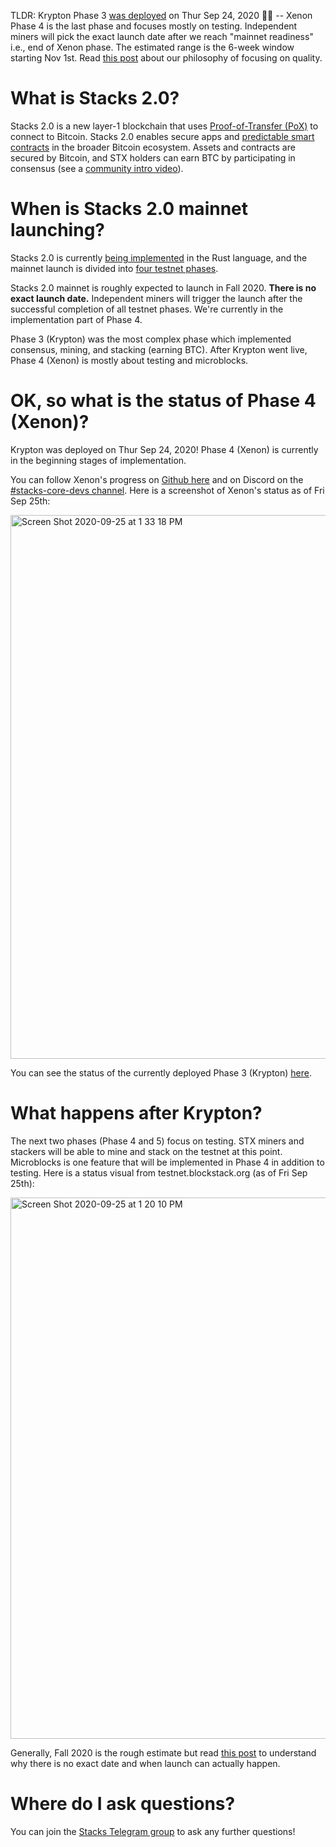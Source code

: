 TLDR: Krypton Phase 3 [was deployed](https://blog.blockstack.org/krypton-launch-proof-of-transfer-now-implemented-on-the-stacks-2-0-testnet/) on Thur Sep 24, 2020 :rocket::tada: -- Xenon Phase 4 is the last phase and focuses mostly on testing. Independent miners will pick the exact launch date after we reach "mainnet readiness" i.e., end of Xenon phase. The estimated range is the 6-week window starting Nov 1st. Read [this post](https://blog.blockstack.org/when-stacks-2/) about our philosophy of focusing on quality.

# What is Stacks 2.0?
Stacks 2.0 is a new layer-1 blockchain that uses [Proof-of-Transfer (PoX)](https://blockstack.org/pox.pdf) to connect to Bitcoin. Stacks 2.0 enables secure apps and [predictable smart contracts](https://clarity-lang.org)
in the broader Bitcoin ecosystem. Assets and contracts are secured by Bitcoin, and STX holders can earn BTC by participating in consensus (see a [community intro video](http://stacks.zone/#IntroVideo)). 

# When is Stacks 2.0 mainnet launching? 

Stacks 2.0 is currently [being implemented](https://github.com/blockstack/stacks-blockchain)
in the Rust language, and the mainnet launch is divided into [four testnet phases](https://www.blockstack.org/testnet).

Stacks 2.0 mainnet is roughly expected to launch in Fall 2020. **There is no exact launch date.** Independent miners will trigger the launch
after the successful completion of all testnet phases. We're currently in the implementation part of Phase 4.

Phase 3 (Krypton) was the most complex phase which implemented consensus, mining, and stacking (earning BTC). After Krypton went live, Phase 4 (Xenon) is mostly about testing and microblocks.

# OK, so what is the status of Phase 4 (Xenon)?

Krypton was deployed on Thur Sep 24, 2020! Phase 4 (Xenon) is currently in the beginning stages of implementation.

You can follow Xenon's progress on [Github here](https://github.com/orgs/blockstack/projects) and on Discord on the [#stacks-core-devs channel](https://discord.gg/XYdRyhf).
Here is a screenshot of Xenon's status as of Fri Sep 25th:

<img width="870" alt="Screen Shot 2020-09-25 at 1 33 18 PM" src="https://user-images.githubusercontent.com/30627583/94298212-ba2abf00-ff33-11ea-8097-ab8b7b9e748f.png">


You can see the status of the currently deployed Phase 3 (Krypton) [here](http://status.test-blockstack.com/).

# What happens after Krypton?

The next two phases (Phase 4 and 5) focus on testing. STX miners and stackers will be able to mine and stack on the testnet at this point. Microblocks is one feature that will be implemented in Phase 4 in addition to testing. Here is a status visual from testnet.blockstack.org (as of Fri Sep 25th): 

<img width="866" alt="Screen Shot 2020-09-25 at 1 20 10 PM" src="https://user-images.githubusercontent.com/30627583/94297604-c95d3d00-ff32-11ea-88ce-8f75bfdd7ca7.png">

Generally, Fall 2020 is the rough estimate but read [this post](https://blog.blockstack.org/when-stacks-2/) to understand why there is no exact date and when launch can actually happen.

# Where do I ask questions?

You can join the [Stacks Telegram group](https://t.me/BlockstackChat) to ask any further questions!
